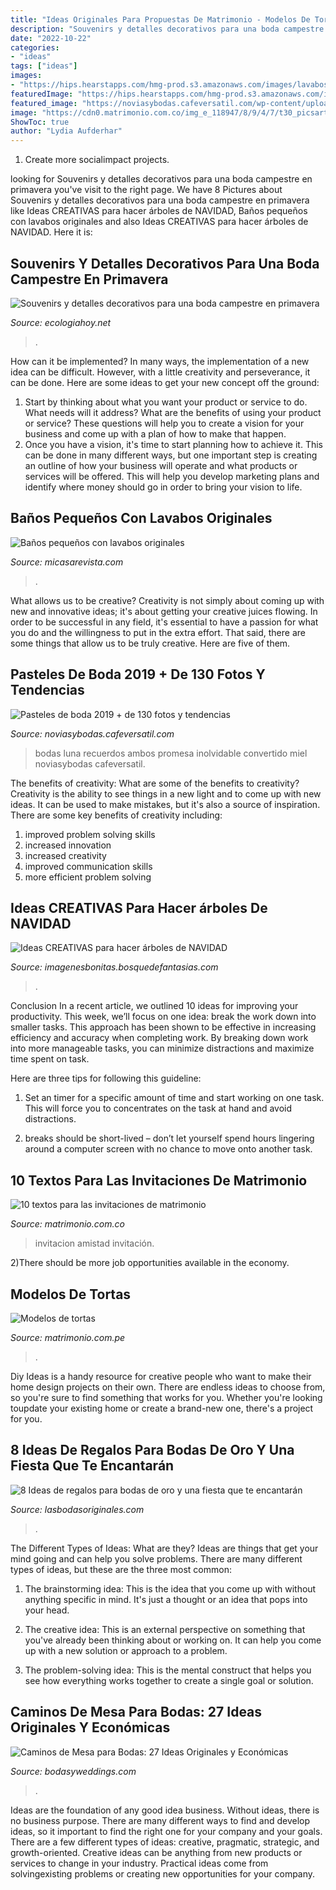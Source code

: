 ```yaml
---
title: "Ideas Originales Para Propuestas De Matrimonio - Modelos De Tortas"
description: "Souvenirs y detalles decorativos para una boda campestre en primavera"
date: "2022-10-22"
categories:
- "ideas"
tags: ["ideas"]
images:
- "https://hips.hearstapps.com/hmg-prod.s3.amazonaws.com/images/lavabos-originales-1568379708.jpg?crop=1.00xw:1.00xh;0,0&amp;resize=1200:*"
featuredImage: "https://hips.hearstapps.com/hmg-prod.s3.amazonaws.com/images/lavabos-originales-1568379708.jpg?crop=1.00xw:1.00xh;0,0&amp;resize=1200:*"
featured_image: "https://noviasybodas.cafeversatil.com/wp-content/uploads/2017/12/11_guetzli-1.jpg"
image: "https://cdn0.matrimonio.com.co/img_e_118947/8/9/4/7/t30_picsart-08-27-07-24-36_10_118947_v1.jpg"
ShowToc: true
author: "Lydia Aufderhar"
---
```



1. Create more socialimpact projects.

	

		
looking for Souvenirs y detalles decorativos para una boda campestre en primavera you've visit to the right page. We have 8 Pictures about Souvenirs y detalles decorativos para una boda campestre en primavera like Ideas CREATIVAS para hacer árboles de NAVIDAD, Baños pequeños con lavabos originales and also Ideas CREATIVAS para hacer árboles de NAVIDAD. Here it is:
		
    
## Souvenirs Y Detalles Decorativos Para Una Boda Campestre En Primavera

<img loading=lazy src="https://ecologiahoy.net/wp-content/uploads/2017/10/9310b7a03bbfcafe84543f6e2975998a.jpg" onerror="this.onerror=null;this.src='https://tse3.mm.bing.net/th?id=OIP.kxC3oDu_yv6EVD9uKXWZigHaNK&amp;pid=15.1';" alt="Souvenirs y detalles decorativos para una boda campestre en primavera">

_Source: ecologiahoy.net_

>. 

	

How can it be implemented?
In many ways, the implementation of a new idea can be difficult. However, with a little creativity and perseverance, it can be done. Here are some ideas to get your new concept off the ground: 
1. Start by thinking about what you want your product or service to do. What needs will it address? What are the benefits of using your product or service? These questions will help you to create a vision for your business and come up with a plan of how to make that happen. 
2. Once you have a vision, it's time to start planning how to achieve it. This can be done in many different ways, but one important step is creating an outline of how your business will operate and what products or services will be offered. This will help you develop marketing plans and identify where money should go in order to bring your vision to life.

    
## Baños Pequeños Con Lavabos Originales

<img loading=lazy src="https://hips.hearstapps.com/hmg-prod.s3.amazonaws.com/images/lavabos-originales-1568379708.jpg?crop=1.00xw:1.00xh;0,0&amp;resize=1200:*" onerror="this.onerror=null;this.src='https://tse3.mm.bing.net/th?id=OIP.0-8wPq1-CSlAAL3KvgovSAHaDt&amp;pid=15.1';" alt="Baños pequeños con lavabos originales">

_Source: micasarevista.com_

>. 

	

What allows us to be creative?
Creativity is not simply about coming up with new and innovative ideas; it's about getting your creative juices flowing. In order to be successful in any field, it's essential to have a passion for what you do and the willingness to put in the extra effort. That said, there are some things that allow us to be truly creative. Here are five of them.

    
## Pasteles De Boda 2019 + De 130 Fotos Y Tendencias

<img loading=lazy src="https://noviasybodas.cafeversatil.com/wp-content/uploads/2017/12/11_guetzli-1.jpg" onerror="this.onerror=null;this.src='https://tse3.mm.bing.net/th?id=OIP.UOaHCIrq649nX9m2yQvHogAAAA&amp;pid=15.1';" alt="Pasteles de boda 2019 + de 130 fotos y tendencias">

_Source: noviasybodas.cafeversatil.com_

>bodas luna recuerdos ambos promesa inolvidable convertido miel noviasybodas cafeversatil. 

	

The benefits of creativity: What are some of the benefits to creativity?
Creativity is the ability to see things in a new light and to come up with new ideas. It can be used to make mistakes, but it's also a source of inspiration. There are some key benefits of creativity including: 
1. improved problem solving skills 
2. increased innovation 
3. increased creativity 
4. improved communication skills 
5. more efficient problem solving 

    
## Ideas CREATIVAS Para Hacer árboles De NAVIDAD

<img loading=lazy src="https://imagenesbonitas.bosquedefantasias.com/wp-content/uploads/2020/11/ideas-árboles-navidad-1.jpg" onerror="this.onerror=null;this.src='https://tse1.mm.bing.net/th?id=OIP.hXCIvi0bZP6WHAemAqd16QHaNJ&amp;pid=15.1';" alt="Ideas CREATIVAS para hacer árboles de NAVIDAD">

_Source: imagenesbonitas.bosquedefantasias.com_

>. 

	

Conclusion
In a recent article, we outlined 10 ideas for improving your productivity. This week, we’ll focus on one idea: break the work down into smaller tasks.
This approach has been shown to be effective in increasing efficiency and accuracy when completing work. By breaking down work into more manageable tasks, you can minimize distractions and maximize time spent on task.

Here are three tips for following this guideline:

1) Set an timer for a specific amount of time and start working on one task. This will force you to concentrates on the task at hand and avoid distractions.

2) breaks should be short-lived – don’t let yourself spend hours lingering around a computer screen with no chance to move onto another task.

    
## 10 Textos Para Las Invitaciones De Matrimonio

<img loading=lazy src="https://cdn0.matrimonio.com.co/img_e_118947/8/9/4/7/t30_picsart-08-27-07-24-36_10_118947_v1.jpg" onerror="this.onerror=null;this.src='https://tse1.mm.bing.net/th?id=OIP.vcj1COadxpS9dvUmOI9njAHaFG&amp;pid=15.1';" alt="10 textos para las invitaciones de matrimonio">

_Source: matrimonio.com.co_

>invitacion amistad invitación. 

	

2)There should be more job opportunities available in the economy. 

    
## Modelos De Tortas

<img loading=lazy src="https://cdn0.matrimonio.com.pe/usr/7/2/0/7/cfb_192077.jpg" onerror="this.onerror=null;this.src='https://tse2.mm.bing.net/th?id=OIP.R-GHr6QGkilWTS5VxTIK0gAAAA&amp;pid=15.1';" alt="Modelos de tortas">

_Source: matrimonio.com.pe_

>. 

	

Diy Ideas is a handy resource for creative people who want to make their home design projects on their own. There are endless ideas to choose from, so you're sure to find something that works for you. Whether you're looking toupdate your existing home or create a brand-new one, there's a project for you.

    
## 8 Ideas De Regalos Para Bodas De Oro Y Una Fiesta Que Te Encantarán

<img loading=lazy src="https://lasbodasoriginales.com/wp-content/uploads/2018/10/Regalos-para-bodas-de-oro.jpg" onerror="this.onerror=null;this.src='https://tse4.mm.bing.net/th?id=OIP.-m7YYY5iHw9CETRAgiDU4QHaJ_&amp;pid=15.1';" alt="8 Ideas de regalos para bodas de oro y una fiesta que te encantarán">

_Source: lasbodasoriginales.com_

>. 

	

The Different Types of Ideas: What are they?
Ideas are things that get your mind going and can help you solve problems. There are many different types of ideas, but these are the three most common:
1. The brainstorming idea: This is the idea that you come up with without anything specific in mind. It's just a thought or an idea that pops into your head.

2. The creative idea: This is an external perspective on something that you've already been thinking about or working on. It can help you come up with a new solution or approach to a problem.

3. The problem-solving idea: This is the mental construct that helps you see how everything works together to create a single goal or solution.

    
## Caminos De Mesa Para Bodas: 27 Ideas Originales Y Económicas

<img loading=lazy src="https://bodasyweddings.com/wp-content/uploads/2016/02/camino-de-mesa-para-bodas-sencillo-de-hacer.jpg" onerror="this.onerror=null;this.src='https://tse1.mm.bing.net/th?id=OIP.svY5TbGqHRUlWIdYOBHPaQHaLH&amp;pid=15.1';" alt="Caminos de Mesa para Bodas: 27 Ideas Originales y Económicas">

_Source: bodasyweddings.com_

>. 

	

Ideas are the foundation of any good idea business. Without ideas, there is no business purpose. There are many different ways to find and develop ideas, so it important to find the right one for your company and your goals. There are a few different types of ideas: creative, pragmatic, strategic, and growth-oriented. Creative ideas can be anything from new products or services to change in your industry. Practical ideas come from solvingexisting problems or creating new opportunities for your company.

